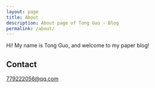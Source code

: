 ```yaml
---
layout: page
title: About
description: About page of Tong Guo - Blog 
permalink: /about/
---
```


Hi! My name is Tong Guo, and welcome to my paper blog!

## Contact

779222056@qq.com

<meta name="google-site-verification" content="8NeXeopl0Y7RpgHgRilAMtTLuzHTNav3LpL8MA7lj1A" />